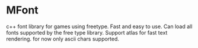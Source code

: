 # MFont
c++ font library for games using freetype.
Fast and easy to use.
Can load all fonts supported by the free type library.
Support atlas for fast text rendering.
for now only ascii chars supported.
